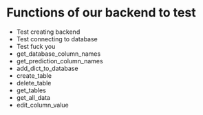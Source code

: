 # Functions of our backend to test

* Test creating backend
* Test connecting to database
* Test fuck you
* get_database_column_names
* get_prediction_column_names
* add_dict_to_database
* create_table
* delete_table
* get_tables
* get_all_data
* edit_column_value